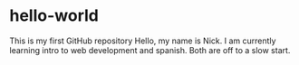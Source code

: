 # hello-world
This is my first GitHub repository
Hello, my name is Nick. I am currently learning intro to web development and spanish. Both are off to a slow start.
